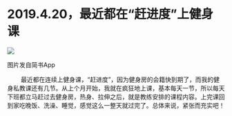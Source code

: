 
# 2019.4.20，最近都在“赶进度”上健身课

![](http://upload-images.jianshu.io/upload_images/3910675-a90b137efffae202.jpg?imageMogr2/auto-orient/strip%7CimageView2/2/w/1080/q/50)  

图片发自简书App

  

  

        最近都在连续上健身课，“赶进度”，因为健身房的会籍快到期了，而我的健身私教课还有几节。从上个月开始，我就在疯狂地上课，基本每天一节，所以每天下班都立马赶过去健身房，热身、拉伸之后，就是教练安排的课程内容。上完课回到家吃晚饭、洗澡、睡觉，感觉这么一整天就过完了。总体来说，紧张而充实吧！